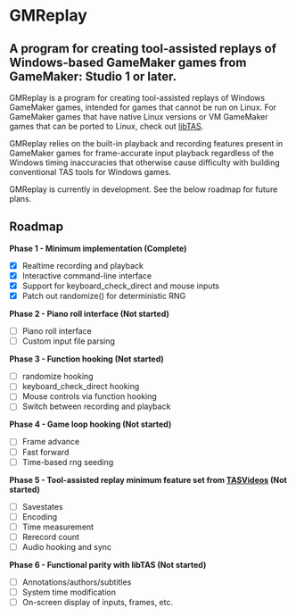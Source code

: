 # GMReplay
## A program for creating tool-assisted replays of Windows-based GameMaker games from GameMaker: Studio 1 or later.

GMReplay is a program for creating tool-assisted replays of Windows GameMaker games, intended for games that cannot be run on Linux. For GameMaker games that have native Linux versions or VM GameMaker games that can be ported to Linux, check out [libTAS](https://github.com/clementgallet/libTAS).

GMReplay relies on the built-in playback and recording features present in GameMaker games for frame-accurate input playback regardless of the Windows timing inaccuracies that otherwise cause difficulty with building conventional TAS tools for Windows games.

GMReplay is currently in development. See the below roadmap for future plans.

## Roadmap
**Phase 1 - Minimum implementation (Complete)**
- [X] Realtime recording and playback
- [X] Interactive command-line interface
- [X] Support for keyboard_check_direct and mouse inputs
- [X] Patch out randomize() for deterministic RNG

**Phase 2 - Piano roll interface (Not started)**
- [ ] Piano roll interface
- [ ] Custom input file parsing

**Phase 3 - Function hooking (Not started)**
- [ ] randomize hooking
- [ ] keyboard_check_direct hooking
- [ ] Mouse controls via function hooking
- [ ] Switch between recording and playback

**Phase 4 - Game loop hooking (Not started)**
- [ ] Frame advance
- [ ] Fast forward
- [ ] Time-based rng seeding

**Phase 5 - Tool-assisted replay minimum feature set from [TASVideos](https://tasvideos.org/Emulatorresources/Requirements) (Not started)**
- [ ] Savestates
- [ ] Encoding
- [ ] Time measurement
- [ ] Rerecord count
- [ ] Audio hooking and sync

**Phase 6 - Functional parity with libTAS (Not started)**
- [ ] Annotations/authors/subtitles
- [ ] System time modification
- [ ] On-screen display of inputs, frames, etc.

